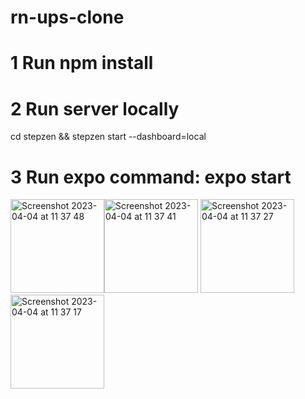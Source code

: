 # rn-ups-clone

# 1 Run npm install

# 2 Run server locally
 cd stepzen && stepzen start --dashboard=local
# 3 Run expo command: expo start

<img width="150" alt="Screenshot 2023-04-04 at 11 37 48" src="https://user-images.githubusercontent.com/15728688/229736407-5355f893-51dc-42ad-87b4-edcbb376761d.png"><img width="150" alt="Screenshot 2023-04-04 at 11 37 41" src="https://user-images.githubusercontent.com/15728688/229736434-66a0466b-dce0-4894-8910-3f44840594ae.png">
<img width="150" alt="Screenshot 2023-04-04 at 11 37 27" src="https://user-images.githubusercontent.com/15728688/229736447-2237cd77-e11f-437c-84e9-2bb33d01ffd4.png"><img width="150" alt="Screenshot 2023-04-04 at 11 37 17" src="https://user-images.githubusercontent.com/15728688/229736452-3f323305-0798-4971-bb74-46351f74bc1f.png">


